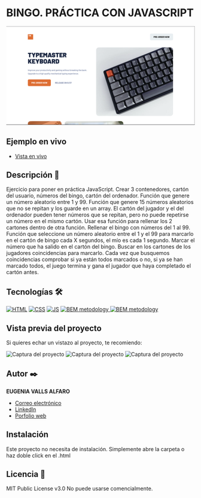 # BINGO. PRÁCTICA CON JAVASCRIPT

![Imagen del proyecto](https://raw.githubusercontent.com/eugeniavalls/practica7-puente/main/src/assets/screenshots/01.png)

## Ejemplo en vivo

- [Vista en vivo](https://eugeniavalls.github.io/bingo/)

## Descripción 📑

Ejercicio para poner en práctica JavaScript. 
Crear 3 contenedores, cartón del usuario, números del bingo, cartón del ordenador.
Función que genere un número aleatorio entre 1 y 99.
Función que genere 15 números aleatorios que no se repitan y los guarde en un array. El cartón del jugador y el del ordenador pueden tener números que se repitan, pero no puede repetirse un número en el mismo cartón.
Usar esa función para rellenar los 2 cartones dentro de otra función.
Rellenar el bingo con números del 1 al 99.
Función que seleccione un número aleatorio entre el 1 y el 99 para marcarlo en el cartón de bingo cada X segundos, el mío es cada 1 segundo.
Marcar el número que ha salido en el cartón del bingo.
Buscar en los cartones de los jugadores coincidencias para marcarlo.
Cada vez que busquemos coincidencias comprobar si ya están todos marcados o no, si ya se han marcado todos, el juego termina y gana el jugador que haya completado el cartón antes.

## Tecnologías 🛠

<!-- Iconos sacados de: https://github.com/hendrasob/badges/blob/master/README.md y https://github.com/alexandresanlim/Badges4-README.md-Profile -->

[![HTML](https://img.shields.io/badge/HTML5-E34F26?style=for-the-badge&logo=html5&logoColor=white)](https://es.wikipedia.org/wiki/HTML5)
[![CSS](https://img.shields.io/badge/CSS3-1572B6?style=for-the-badge&logo=css3&logoColor=white)](https://es.wikipedia.org/wiki/CSS)
[![JS](https://img.shields.io/badge/JavaScript-F7DF1E?style=for-the-badge&logo=javascript&logoColor=black)](https://es.wikipedia.org/wiki/JavaScript)
<a href="https://getbem.com/">
<img src="http://jennyknuth.com/wp-content/uploads/2018/03/BEM-1.png" target="_blank" rel="noreferrer" width="40" height="40" alt="BEM metodology">
<a href="https://sass-lang.com/">
<img src="https://upload.wikimedia.org/wikipedia/commons/thumb/9/96/Sass_Logo_Color.svg/2560px-Sass_Logo_Color.svg.png" target="_blank" rel="noreferrer" width="40" alt="BEM metodology">
</a>
</a>

## Vista previa del proyecto

Si quieres echar un vistazo al proyecto, te recomiendo:

![Captura del proyecto](https://raw.githubusercontent.com/eugeniavalls/ejercicio-bingo/main/screenshots/01.png)
![Captura del proyecto](https://raw.githubusercontent.com/eugeniavalls/ejercicio-bingo/main/screenshots/02.png)
![Captura del proyecto](https://raw.githubusercontent.com/eugeniavalls/ejercicio-bingo/main/screenshots/03.png)

## Autor ✒️

**EUGENIA VALLS ALFARO**

- [Correo electrónico](e.vallsalfaro@gmail.com)
- [LinkedIn](https://www.linkedin.com/in/eugenia-valls-alfaro-540b1a20a)
- [Porfolio web](https://tu-dominio.com/)

## Instalación

Este proyecto no necesita de instalación. Simplemente abre la carpeta o haz doble click en el .html

## Licencia 📄

MIT Public License v3.0
No puede usarse comencialmente.